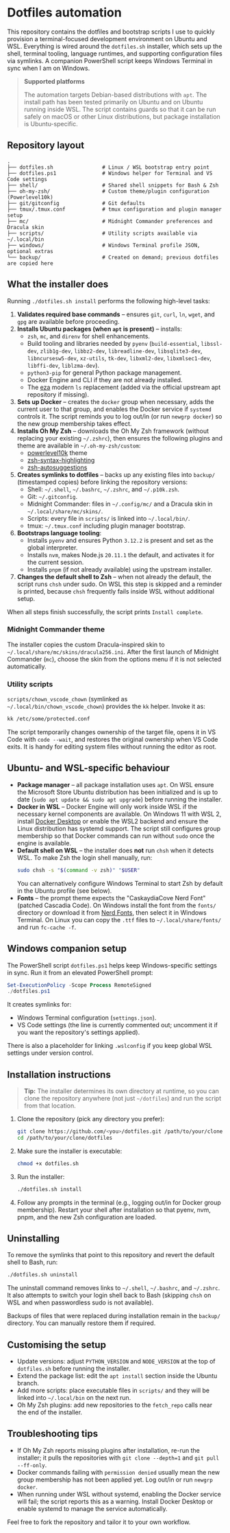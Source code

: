 # Dotfiles automation

This repository contains the dotfiles and bootstrap scripts I use to quickly
provision a terminal-focused development environment on Ubuntu and WSL.
Everything is wired around the `dotfiles.sh` installer, which sets up the shell,
terminal tooling, language runtimes, and supporting configuration files via
symlinks. A companion PowerShell script keeps Windows Terminal in sync when I am
on Windows.

> **Supported platforms**
>
> The automation targets Debian-based distributions with `apt`. The install path
> has been tested primarily on Ubuntu and on Ubuntu running inside WSL. The
> script contains guards so that it can be run safely on macOS or other Linux
> distributions, but package installation is Ubuntu-specific.

## Repository layout

```
.
├── dotfiles.sh                # Linux / WSL bootstrap entry point
├── dotfiles.ps1               # Windows helper for Terminal and VS Code settings
├── shell/                     # Shared shell snippets for Bash & Zsh
├── oh-my-zsh/                 # Custom theme/plugin configuration (Powerlevel10k)
├── git/gitconfig              # Git defaults
├── tmux/.tmux.conf            # tmux configuration and plugin manager setup
├── mc/                        # Midnight Commander preferences and Dracula skin
├── scripts/                   # Utility scripts available via ~/.local/bin
├── windows/                   # Windows Terminal profile JSON, optional extras
└── backup/                    # Created on demand; previous dotfiles are copied here
```

## What the installer does

Running `./dotfiles.sh install` performs the following high-level tasks:

1. **Validates required base commands** – ensures `git`, `curl`, `ln`, `wget`,
   and `gpg` are available before proceeding.
2. **Installs Ubuntu packages (when `apt` is present)** – installs:
   - `zsh`, `mc`, and `direnv` for shell enhancements.
   - Build tooling and libraries needed by `pyenv`
     (`build-essential`, `libssl-dev`, `zlib1g-dev`, `libbz2-dev`,
     `libreadline-dev`, `libsqlite3-dev`, `libncursesw5-dev`, `xz-utils`, `tk-dev`,
     `libxml2-dev`, `libxmlsec1-dev`, `libffi-dev`, `liblzma-dev`).
   - `python3-pip` for general Python package management.
   - Docker Engine and CLI if they are not already installed.
   - The [eza](https://eza.rocks/) modern `ls` replacement (added via the official
     upstream apt repository if missing).
3. **Sets up Docker** – creates the `docker` group when necessary, adds the
   current user to that group, and enables the Docker service if `systemd`
   controls it. The script reminds you to log out/in (or run `newgrp docker`) so
   the new group membership takes effect.
4. **Installs Oh My Zsh** – downloads the Oh My Zsh framework (without replacing
   your existing `~/.zshrc`), then ensures the following plugins and theme are
   available in `~/.oh-my-zsh/custom`:
   - [powerlevel10k](https://github.com/romkatv/powerlevel10k) theme
   - [zsh-syntax-highlighting](https://github.com/zsh-users/zsh-syntax-highlighting)
   - [zsh-autosuggestions](https://github.com/zsh-users/zsh-autosuggestions)
5. **Creates symlinks to dotfiles** – backs up any existing files into
   `backup/` (timestamped copies) before linking the repository versions:
   - Shell: `~/.shell`, `~/.bashrc`, `~/.zshrc`, and `~/.p10k.zsh`.
   - Git: `~/.gitconfig`.
   - Midnight Commander: files in `~/.config/mc/` and a Dracula skin in
     `~/.local/share/mc/skins/`.
   - Scripts: every file in `scripts/` is linked into `~/.local/bin/`.
   - tmux: `~/.tmux.conf` including plugin manager bootstrap.
6. **Bootstraps language tooling**:
   - Installs `pyenv` and ensures Python `3.12.2` is present and set as the
     global interpreter.
   - Installs `nvm`, makes Node.js `20.11.1` the default, and activates it for
     the current session.
   - Installs `pnpm` (if not already available) using the upstream installer.
7. **Changes the default shell to Zsh** – when not already the default, the
   script runs `chsh` under sudo. On WSL this step is skipped and a reminder is
   printed, because `chsh` frequently fails inside WSL without additional setup.

When all steps finish successfully, the script prints `Install complete`.

### Midnight Commander theme

The installer copies the custom Dracula-inspired skin to
`~/.local/share/mc/skins/dracula256.ini`. After the first launch of Midnight
Commander (`mc`), choose the skin from the options menu if it is not selected
automatically.

### Utility scripts

`scripts/chown_vscode_chown` (symlinked as `~/.local/bin/chown_vscode_chown`)
provides the `kk` helper. Invoke it as:

```bash
kk /etc/some/protected.conf
```

The script temporarily changes ownership of the target file, opens it in VS Code
with `code --wait`, and restores the original ownership when VS Code exits. It is
handy for editing system files without running the editor as root.

## Ubuntu- and WSL-specific behaviour

- **Package manager** – all package installation uses `apt`. On WSL ensure the
  Microsoft Store Ubuntu distribution has been initialized and is up to date
  (`sudo apt update && sudo apt upgrade`) before running the installer.
- **Docker in WSL** – Docker Engine will only work inside WSL if the necessary
  kernel components are available. On Windows 11 with WSL 2, install
  [Docker Desktop](https://www.docker.com/products/docker-desktop/) or enable the
  WSL2 backend and ensure the Linux distribution has systemd support. The script
  still configures group membership so that Docker commands can run without
  `sudo` once the engine is available.
- **Default shell on WSL** – the installer does **not** run `chsh` when it
  detects WSL. To make Zsh the login shell manually, run:
  ```bash
  sudo chsh -s "$(command -v zsh)" "$USER"
  ```
  You can alternatively configure Windows Terminal to start Zsh by default in
  the Ubuntu profile (see below).
- **Fonts** – the prompt theme expects the "CaskaydiaCove Nerd Font" (patched
  Cascadia Code). On Windows install the font from the `fonts/` directory or
  download it from [Nerd Fonts](https://www.nerdfonts.com/font-downloads), then
  select it in Windows Terminal. On Linux you can copy the `.ttf` files to
  `~/.local/share/fonts/` and run `fc-cache -f`.

## Windows companion setup

The PowerShell script `dotfiles.ps1` helps keep Windows-specific settings in
sync. Run it from an elevated PowerShell prompt:

```powershell
Set-ExecutionPolicy -Scope Process RemoteSigned
./dotfiles.ps1
```

It creates symlinks for:

- Windows Terminal configuration (`settings.json`).
- VS Code settings (the line is currently commented out; uncomment it if you
  want the repository's settings applied).

There is also a placeholder for linking `.wslconfig` if you keep global WSL
settings under version control.

## Installation instructions

> **Tip:** The installer determines its own directory at runtime, so you can
> clone the repository anywhere (not just `~/dotfiles`) and run the script from
> that location.

1. Clone the repository (pick any directory you prefer):
   ```bash
   git clone https://github.com/<you>/dotfiles.git /path/to/your/clone/dotfiles
   cd /path/to/your/clone/dotfiles
   ```
2. Make sure the installer is executable:
   ```bash
   chmod +x dotfiles.sh
   ```
3. Run the installer:
   ```bash
   ./dotfiles.sh install
   ```
4. Follow any prompts in the terminal (e.g., logging out/in for Docker group
   membership). Restart your shell after installation so that pyenv, nvm, pnpm,
   and the new Zsh configuration are loaded.

## Uninstalling

To remove the symlinks that point to this repository and revert the default
shell to Bash, run:

```bash
./dotfiles.sh uninstall
```

The uninstall command removes links to `~/.shell`, `~/.bashrc`, and `~/.zshrc`.
It also attempts to switch your login shell back to Bash (skipping `chsh` on
WSL and when passwordless sudo is not available).

Backups of files that were replaced during installation remain in the
`backup/` directory. You can manually restore them if required.

## Customising the setup

- Update versions: adjust `PYTHON_VERSION` and `NODE_VERSION` at the top of
  `dotfiles.sh` before running the installer.
- Extend the package list: edit the `apt install` section inside the Ubuntu
  branch.
- Add more scripts: place executable files in `scripts/` and they will be linked
  into `~/.local/bin` on the next run.
- Oh My Zsh plugins: add new repositories to the `fetch_repo` calls near the end
  of the installer.

## Troubleshooting tips

- If Oh My Zsh reports missing plugins after installation, re-run the installer;
  it pulls the repositories with `git clone --depth=1` and `git pull --ff-only`.
- Docker commands failing with `permission denied` usually mean the new group
  membership has not been applied yet. Log out/in or run `newgrp docker`.
- When running under WSL without systemd, enabling the Docker service will fail;
  the script reports this as a warning. Install Docker Desktop or enable systemd
  to manage the service automatically.

Feel free to fork the repository and tailor it to your own workflow.
